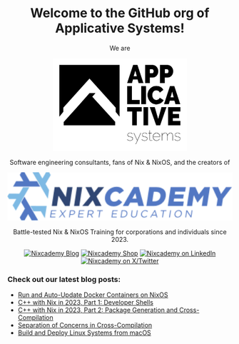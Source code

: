 <div align="center">

<h1>Welcome to the GitHub org of Applicative Systems!</h1>

We are

[<img alt="Applicative Systems GmbH" src="https://raw.githubusercontent.com/applicative-systems/.github/main/.github/applicative-systems.svg" width="300">](https://applicative.systems)

Software engineering consultants, fans of Nix & NixOS, and the creators of

[<img alt="Nixcademy" src="https://raw.githubusercontent.com/applicative-systems/.github/main/.github/nixcademy.svg" width="600">](https://applicative.systems)

Battle-tested Nix & NixOS Training for corporations and individuals since 2023.

[![Nixcademy Blog](https://img.shields.io/badge/Nixcademy%20Blog-grey?style=for-the-badge&logo=blogger&logoColor=eeeeee&color=7ebae4)](https://nixcademy.com/posts/1/)
[![Nixcademy Shop](https://img.shields.io/badge/Nixcademy%20Shop-grey?style=for-the-badge&logo=shopify&logoColor=eeeeee&color=5277c3)](https://shop.nixcademy.com)
[![Nixcademy on LinkedIn](https://img.shields.io/badge/LinkedIn-1667be?style=for-the-badge&logo=linkedin&logoColor=%23ffffff)](https://www.linkedin.com/company/nixcademy/)
[![Nixcademy on X/Twitter](https://img.shields.io/badge/Twitter-303030?style=for-the-badge&logo=x&logoColor=%23ffffff)](https://x.com/nixcademy)

</div>

### Check out our latest blog posts:


- [Run and Auto-Update Docker Containers on NixOS](https://nixcademy.com/posts/auto-update-containers/)
- [C&#43;&#43; with Nix in 2023, Part 1: Developer Shells](https://nixcademy.com/posts/cpp-with-nix-in-2023-part-1-shell/)
- [C&#43;&#43; with Nix in 2023, Part 2: Package Generation and Cross-Compilation](https://nixcademy.com/posts/cpp-with-nix-in-2023-part-2-package/)
- [Separation of Concerns in Cross-Compilation](https://nixcademy.com/posts/cross-compilation-with-nix/)
- [Build and Deploy Linux Systems from macOS](https://nixcademy.com/posts/macos-linux-builder/)
